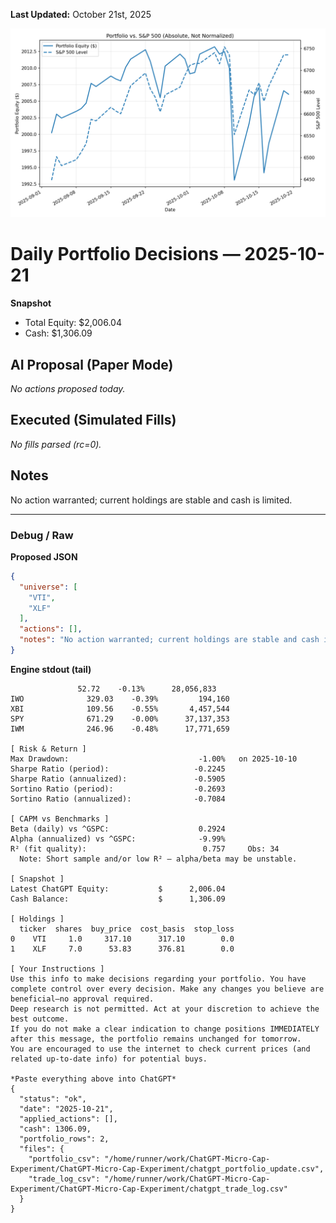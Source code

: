 **Last Updated:** October 21st, 2025

![Latest Performance Results](Results.png)

# Daily Portfolio Decisions — 2025-10-21

**Snapshot**
- Total Equity: $2,006.04
- Cash: $1,306.09

## AI Proposal (Paper Mode)
_No actions proposed today._

## Executed (Simulated Fills)
_No fills parsed (rc=0)._

## Notes
No action warranted; current holdings are stable and cash is limited.

---
### Debug / Raw
**Proposed JSON**
```json
{
  "universe": [
    "VTI",
    "XLF"
  ],
  "actions": [],
  "notes": "No action warranted; current holdings are stable and cash is limited."
}
```

**Engine stdout (tail)**
```
               52.72    -0.13%      28,056,833
IWO              329.03    -0.39%         194,160
XBI              109.56    -0.55%       4,457,544
SPY              671.29    -0.00%      37,137,353
IWM              246.96    -0.48%      17,771,659

[ Risk & Return ]
Max Drawdown:                             -1.00%   on 2025-10-10
Sharpe Ratio (period):                   -0.2245
Sharpe Ratio (annualized):               -0.5905
Sortino Ratio (period):                  -0.2693
Sortino Ratio (annualized):              -0.7084

[ CAPM vs Benchmarks ]
Beta (daily) vs ^GSPC:                    0.2924
Alpha (annualized) vs ^GSPC:              -9.99%
R² (fit quality):                          0.757     Obs: 34
  Note: Short sample and/or low R² — alpha/beta may be unstable.

[ Snapshot ]
Latest ChatGPT Equity:           $      2,006.04
Cash Balance:                    $      1,306.09

[ Holdings ]
  ticker  shares  buy_price  cost_basis  stop_loss
0    VTI     1.0     317.10      317.10        0.0
1    XLF     7.0      53.83      376.81        0.0

[ Your Instructions ]
Use this info to make decisions regarding your portfolio. You have complete control over every decision. Make any changes you believe are beneficial—no approval required.
Deep research is not permitted. Act at your discretion to achieve the best outcome.
If you do not make a clear indication to change positions IMMEDIATELY after this message, the portfolio remains unchanged for tomorrow.
You are encouraged to use the internet to check current prices (and related up-to-date info) for potential buys.

*Paste everything above into ChatGPT*
{
  "status": "ok",
  "date": "2025-10-21",
  "applied_actions": [],
  "cash": 1306.09,
  "portfolio_rows": 2,
  "files": {
    "portfolio_csv": "/home/runner/work/ChatGPT-Micro-Cap-Experiment/ChatGPT-Micro-Cap-Experiment/chatgpt_portfolio_update.csv",
    "trade_log_csv": "/home/runner/work/ChatGPT-Micro-Cap-Experiment/ChatGPT-Micro-Cap-Experiment/chatgpt_trade_log.csv"
  }
}

```